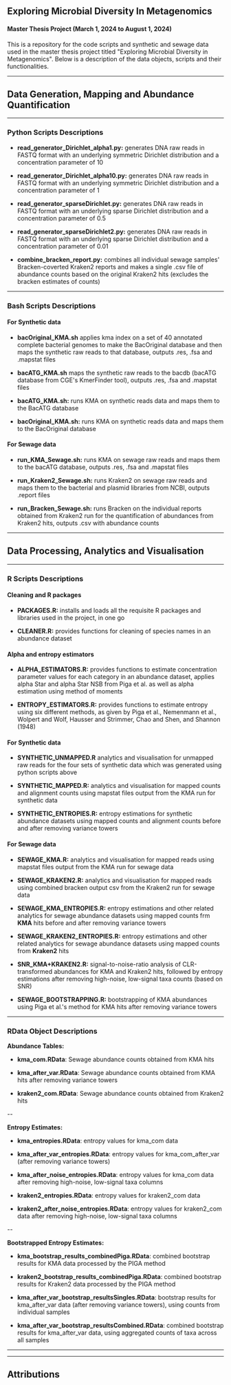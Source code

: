 ## Exploring Microbial Diversity In Metagenomics
#### Master Thesis Project (March 1, 2024 to August 1, 2024)

This is a repository for the code scripts and synthetic and sewage data used in the master thesis project titled "Exploring Microbial Diversity in Metagenomics". Below is a description of the data objects, scripts and their functionalities.

---
## Data Generation, Mapping and Abundance Quantification
---

### Python Scripts Descriptions

- **read_generator_Dirichlet_alpha1.py:** generates DNA raw reads in FASTQ format with an underlying symmetric Dirichlet distribution and a concentration parameter of 10
  
- **read_generator_Dirichlet_alpha10.py:** generates DNA raw reads in FASTQ format with an underlying symmetric Dirichlet distribution and a concentration parameter of 1
  
- **read_generator_sparseDirichlet.py:** generates DNA raw reads in FASTQ format with an underlying sparse Dirichlet distribution and a concentration parameter of 0.5
  
- **read_generator_sparseDirichlet2.py:** generates DNA raw reads in FASTQ format with an underlying sparse Dirichlet distribution and a concentration parameter of 0.01
  
- **combine_bracken_report.py:** combines all individual sewage samples' Bracken-coverted Kraken2 reports and makes a single .csv file of abundance counts based on the original Kraken2 hits (excludes the bracken estimates of counts)

---

### Bash Scripts Descriptions

#### For Synthetic data

- **bacOriginal_KMA.sh** applies kma index on a set of 40 annotated complete bacterial genomes to make the BacOriginal database and then maps the synthetic raw reads to that database, outputs .res, .fsa and .mapstat files
- **bacATG_KMA.sh** maps the synthetic raw reads to the bacdb (bacATG database from CGE's KmerFinder tool), outputs .res, .fsa and .mapstat files

- **bacATG_KMA.sh:** runs KMA on synthetic reads data and maps them to the BacATG database
- **bacOriginal_KMA.sh:** runs KMA on synthetic reads data and maps them to the BacOriginal database

#### For Sewage data

- **run_KMA_Sewage.sh:** runs KMA on sewage raw reads and maps them to the bacATG database, outputs .res, .fsa and .mapstat files
  
- **run_Kraken2_Sewage.sh:** runs Kraken2 on sewage raw reads and maps them to the bacterial and plasmid libraries from NCBI, outputs .report files
  
- **run_Bracken_Sewage.sh:** runs Bracken on the individual reports obtained from Kraken2 run for the quantification of abundances from Kraken2 hits, outputs .csv with abundance counts

---
## Data Processing, Analytics and Visualisation
---

### R Scripts Descriptions

#### Cleaning and R packages
- **PACKAGES.R:** installs and loads all the requisite R packages and libraries used in the project, in one go
  
- **CLEANER.R:** provides functions for cleaning of species names in an abundance dataset

#### Alpha and entropy estimators
- **ALPHA_ESTIMATORS.R:** provides functions to estimate concentration parameter values for each category in an abundance dataset, applies alpha Star and alpha Star NSB from Piga et al. as well as alpha estimation using method of moments
  
- **ENTROPY_ESTIMATORS.R:** provides functions to estimate entropy using six different methods, as given by Piga et al., Nemenmann et al., Wolpert and Wolf, Hausser and Strimmer, Chao and Shen, and Shannon (1948)

#### For Synthetic data
- **SYNTHETIC_UNMAPPED.R** analytics and visualisation for unmapped raw reads for the four sets of synthetic data which was generated using python scripts above
  
- **SYNTHETIC_MAPPED.R:** analytics and visualisation for mapped counts and alignment counts using mapstat files output from the KMA run for synthetic data

- **SYNTHETIC_ENTROPIES.R:** entropy estimations for synthetic abundance datasets using mapped counts and alignment counts before and after removing variance towers

#### For Sewage data
- **SEWAGE_KMA.R:** analytics and visualisation for mapped reads using mapstat files output from the KMA run for sewage data
  
- **SEWAGE_KRAKEN2.R:** analytics and visualisation for mapped reads using combined bracken output csv from the Kraken2 run for sewage data

- **SEWAGE_KMA_ENTROPIES.R:** entropy estimations and other related analytics for sewage abundance datasets using mapped counts frm **KMA** hits before and after removing variance towers
  
- **SEWAGE_KRAKEN2_ENTROPIES.R:** entropy estimations and other related analytics for sewage abundance datasets using mapped counts from **Kraken2** hits
  
- **SNR_KMA+KRAKEN2.R:** signal-to-noise-ratio analysis of CLR-transformed abundances for KMA and Kraken2 hits, followed by entropy estimations after removing high-noise, low-signal taxa counts (based on SNR)
  
- **SEWAGE_BOOTSTRAPPING.R:** bootstrapping of KMA abundances using Piga et al.'s method for KMA hits after removing variance towers
---

### RData Object Descriptions

**Abundance Tables:**
- **kma_com.RData**: Sewage abundance counts obtained from KMA hits
- **kma_after_var.RData**: Sewage abundance counts obtained from KMA hits after removing variance towers

- **kraken2_com.RData**: Sewage abundance counts obtained from Kraken2 hits

--

**Entropy Estimates:**

- **kma_entropies.RData**: entropy values for kma_com data
- **kma_after_var_entropies.RData**: entropy values for kma_com_after_var (after removing variance towers)
- **kma_after_noise_entropies.RData**: entropy values for kma_com data after removing high-noise, low-signal taxa columns
 
- **kraken2_entropies.RData**: entropy values for kraken2_com data
- **kraken2_after_noise_entropies.RData**: entropy values for kraken2_com data after removing high-noise, low-signal taxa columns

--

**Bootstrapped Entropy Estimates:**

- **kma_bootstrap_results_combinedPiga.RData**: combined bootstrap results for KMA data processed by the PIGA method
- **kraken2_bootstrap_results_combinedPiga.RData**: combined bootstrap results for Kraken2 data processed by the PIGA method

- **kma_after_var_bootstrap_resultsSingles.RData**: bootstrap results for kma_after_var data (after removing variance towers), using counts from individual samples
- **kma_after_var_bootstrap_resultsCombined.RData**: combined bootstrap results for kma_after_var data, using aggregated counts of taxa across all samples

---
---

## Attributions


